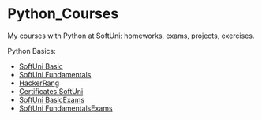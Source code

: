 # Python_Courses
My courses with Python at SoftUni: homeworks, exams, projects, exercises.

Python Basics:
 - [SoftUni Basic](Basic_SoftUni)
 - [SoftUni Fundamentals](Fundamentals_SoftUni)
 - [HackerRang](HackerRang/Basic)
 - [Certificates SoftUni](Certificate_basics)
 - [SoftUni BasicExams](Basic_exams)
 - [SoftUni FundamentalsExams](Fundamentals_exams)
